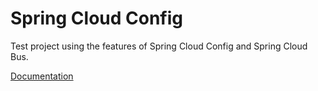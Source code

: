 # Spring Cloud Config

Test project using the features of Spring Cloud Config and Spring Cloud Bus.

[Documentation](https://drive.google.com/file/d/1PrrEQJnhc0_S4mRpXOIuOYeSqRK51sSg/view)